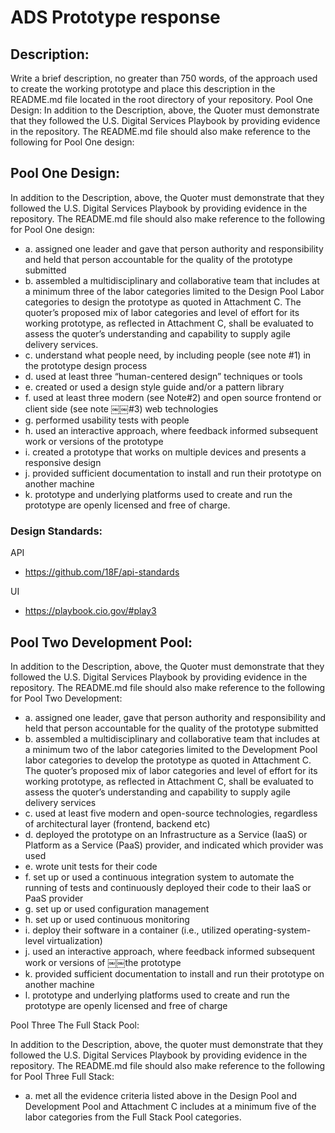 # ADS Prototype response

## Description: 

Write a brief description, no greater than 750 words, of the approach used to create the working prototype and place this description in the README.md file located in the root directory of your repository.
Pool One Design: In addition to the Description, above, the Quoter must demonstrate that they followed the U.S. Digital Services Playbook by providing evidence in the repository. The README.md file should also make reference to the following for Pool One design:

## Pool One Design: 

In addition to the Description, above, the Quoter must demonstrate that they followed the U.S. Digital Services Playbook by providing evidence in the repository. The README.md file should also make reference to the following for Pool One design:

* a. assigned one leader and gave that person authority and responsibility and held that person accountable for the quality of the prototype submitted
* b. assembled a multidisciplinary and collaborative team that includes at a minimum three of the labor categories limited to the Design Pool Labor categories to design the prototype as quoted in Attachment C. The quoter’s proposed mix of labor categories and level of effort for its working prototype, as reflected in Attachment C, shall be evaluated to assess the quoter’s understanding and capability to supply agile delivery services.
* c. understand what people need, by including people (see note #1) in the prototype design process
* d. used at least three “human-centered design” techniques or tools
* e. created or used a design style guide and/or a pattern library
* f. used at least three modern (see Note#2) and open source frontend or client side (see note ￼￼#3) web technologies
* g. performed usability tests with people
* h. used an interactive approach, where feedback informed subsequent work or versions of the prototype
* i. created a prototype that works on multiple devices and presents a responsive design
* j. provided sufficient documentation to install and run their prototype on another machine
* k. prototype and underlying platforms used to create and run the prototype are openly licensed and free of charge.

### Design Standards:
API
* https://github.com/18F/api-standards

UI
* https://playbook.cio.gov/#play3


## Pool Two Development Pool: 

In addition to the Description, above, the Quoter must demonstrate that they followed the U.S. Digital Services Playbook by providing evidence in the repository. The README.md file should also make reference to the following for Pool Two Development:

* a. assigned one leader, gave that person authority and responsibility and held that person accountable for the quality of the prototype submitted
* b. assembled a multidisciplinary and collaborative team that includes at a minimum two of the labor categories limited to the Development Pool labor categories to develop the prototype as quoted in Attachment C. The quoter’s proposed mix of labor categories and level of effort for its working prototype, as reflected in Attachment C, shall be evaluated to assess the quoter’s understanding and capability to supply agile delivery services
* c. used at least five modern and open-source technologies, regardless of architectural layer (frontend, backend etc)
* d. deployed the prototype on an Infrastructure as a Service (IaaS) or Platform as a Service (PaaS) provider, and indicated which provider was used
* e. wrote unit tests for their code
* f. set up or used a continuous integration system to automate the running of tests and continuously deployed their code to their IaaS or PaaS provider
* g. set up or used configuration management
* h. set up or used continuous monitoring
* i. deploy their software in a container (i.e., utilized operating-system-level virtualization)
* j. used an interactive approach, where feedback informed subsequent work or versions of ￼￼the prototype
* k. provided sufficient documentation to install and run their prototype on another machine
* l. prototype and underlying platforms used to create and run the prototype are openly licensed and free of charge

Pool Three The Full Stack Pool: 

In addition to the Description, above, the quoter must demonstrate that they followed the U.S. Digital Services Playbook by providing evidence in the repository. The README.md file should also make reference to the following for Pool Three Full Stack:

* a. met all the evidence criteria listed above in the Design Pool and Development Pool and Attachment C includes at a minimum five of the labor categories from the Full Stack Pool categories.
